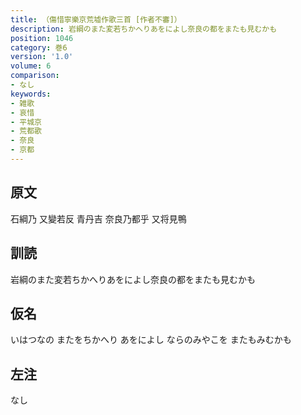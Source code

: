 ```yaml
---
title: （傷惜寧樂京荒墟作歌三首 [作者不審]）
description: 岩綱のまた変若ちかへりあをによし奈良の都をまたも見むかも
position: 1046
category: 巻6
version: '1.0'
volume: 6
comparison:
- なし
keywords:
- 雑歌
- 哀惜
- 平城京
- 荒都歌
- 奈良
- 京都
---
```


## 原文

石綱乃 又變若反 青丹吉 奈良乃都乎 又将見鴨

## 訓読

岩綱のまた変若ちかへりあをによし奈良の都をまたも見むかも

## 仮名

いはつなの またをちかへり あをによし ならのみやこを またもみむかも

## 左注

なし

